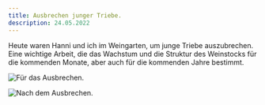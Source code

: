 ```yaml
---
title: Ausbrechen junger Triebe.
description: 24.05.2022
---
```

Heute waren Hanni und ich im Weingarten, um junge Triebe auszubrechen. Eine wichtige Arbeit, die das Wachstum und die Struktur des Weinstocks für die kommenden Monate, aber auch für die kommenden Jahre bestimmt.

![](/img/2022-05-24-voor-ausbrechen.jpg "Für das Ausbrechen.")

![](/img/2022-05-24-na-ausbrechen.jpg "Nach dem Ausbrechen.")